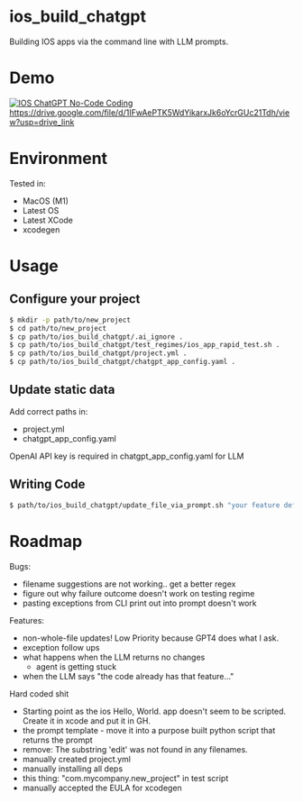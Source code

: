 # ios_build_chatgpt
Building IOS apps via the command line with LLM prompts.

# Demo
[![IOS ChatGPT No-Code Coding](https://res.cloudinary.com/marcomontalbano/image/upload/v1689187125/video_to_markdown/images/google-drive--1IFwAePTK5WdYikarxJk6oYcrGUc21Tdh-c05b58ac6eb4c4700831b2b3070cd403.jpg)](https://drive.google.com/file/d/1IFwAePTK5WdYikarxJk6oYcrGUc21Tdh/view?usp=drive_link "IOS ChatGPT No-Code Coding")
https://drive.google.com/file/d/1IFwAePTK5WdYikarxJk6oYcrGUc21Tdh/view?usp=drive_link

# Environment
Tested in:
- MacOS (M1)
- Latest OS
- Latest XCode
- xcodegen


# Usage

## Configure your project
```bash
$ mkdir -p path/to/new_project
$ cd path/to/new_project
$ cp path/to/ios_build_chatgpt/.ai_ignore .
$ cp path/to/ios_build_chatgpt/test_regimes/ios_app_rapid_test.sh .
$ cp path/to/ios_build_chatgpt/project.yml .
$ cp path/to/ios_build_chatgpt/chatgpt_app_config.yaml .
```

## Update static data
Add correct paths in:
 - project.yml
 - chatgpt_app_config.yaml

OpenAI API key is required in chatgpt_app_config.yaml for LLM

## Writing Code
```bash
$ path/to/ios_build_chatgpt/update_file_via_prompt.sh "your feature definition"
```

# Roadmap
Bugs:
- filename suggestions are not working.. get a better regex
- figure out why failure outcome doesn't work on testing regime
- pasting exceptions from CLI print out into prompt doesn't work

Features:

- non-whole-file updates! Low Priority because GPT4 does what I ask.
- exception follow ups
- what happens when the LLM returns no changes
	- agent is getting stuck
- when the LLM says "the code already has that feature..."

Hard coded shit

- Starting point as the ios Hello, World. app doesn't seem to be scripted.  Create it in xcode and put it in GH.
- the prompt template - move it into a purpose built python script that returns the prompt
- remove: The substring 'edit' was not found in any filenames.
- manually created project.yml
- manually installing all deps
- this thing: "com.mycompany.new_project" in test script
- manually accepted the EULA for xcodegen

